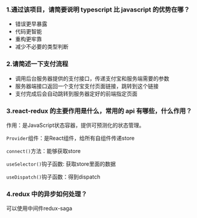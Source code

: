 ### 1.通过该项目，请简要说明 typescript 比 javascript 的优势在哪？
- 错误更早暴露
- 代码更智能
- 重构更牢靠
- 减少不必要的类型判断
### 2.请简述一下支付流程
- 调用后台服务器提供的支付接口，传递支付宝和服务端需要的参数
- 服务器端接口返回一个支付宝支付页面链接，跳转到这个链接
- 支付完成后会自动跳转到服务器定好的前端指定页面

### 3.react-redux 的主要作用是什么，常用的 api 有哪些，什么作用？
作用：是JavaScript状态容器，提供可预测化的状态管理。

`Provider`组件：是React组件，给所有自组件传递store

`connect()`方法：能够获取store

`useSelector()`钩子函数: 获取store里面的数据

`useDispatch()`钩子函数：得到dispatch



### 4.redux 中的异步如何处理？
  可以使用中间件redux-saga